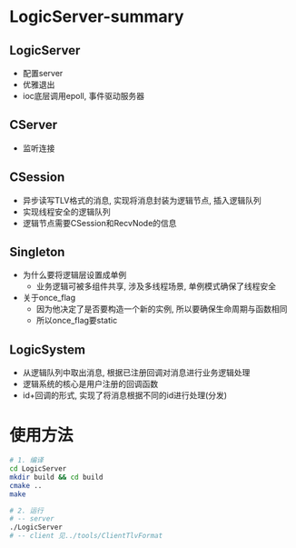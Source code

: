 # LogicServer-summary

## LogicServer
- 配置server
- 优雅退出
- ioc底层调用epoll, 事件驱动服务器

## CServer
- 监听连接

## CSession
- 异步读写TLV格式的消息, 实现将消息封装为逻辑节点, 插入逻辑队列
- 实现线程安全的逻辑队列
- 逻辑节点需要CSession和RecvNode的信息

## Singleton
- 为什么要将逻辑层设置成单例
    - 业务逻辑可被多组件共享, 涉及多线程场景, 单例模式确保了线程安全
- 关于once_flag
    - 因为他决定了是否要构造一个新的实例, 所以要确保生命周期与函数相同
    - 所以once_flag要static

## LogicSystem
- 从逻辑队列中取出消息, 根据已注册回调对消息进行业务逻辑处理
- 逻辑系统的核心是用户注册的回调函数
- id+回调的形式, 实现了将消息根据不同的id进行处理(分发)

# 使用方法
```bash
# 1. 编译
cd LogicServer
mkdir build && cd build
cmake ..
make

# 2. 运行
# -- server
./LogicServer
# -- client 见../tools/ClientTlvFormat
```

